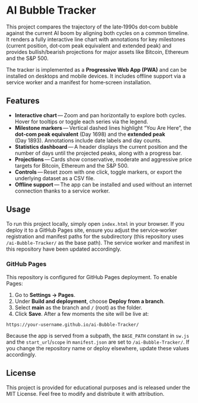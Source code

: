 # AI Bubble Tracker

This project compares the trajectory of the late‑1990s dot‑com bubble against the current AI boom by aligning both cycles on a common timeline.  It renders a fully interactive line chart with annotations for key milestones (current position, dot‑com peak equivalent and extended peak) and provides bullish/bearish projections for major assets like Bitcoin, Ethereum and the S&P 500.

The tracker is implemented as a **Progressive Web App (PWA)** and can be installed on desktops and mobile devices.  It includes offline support via a service worker and a manifest for home‑screen installation.

## Features

- **Interactive chart** — Zoom and pan horizontally to explore both cycles.  Hover for tooltips or toggle each series via the legend.
- **Milestone markers** — Vertical dashed lines highlight “You Are Here”, the **dot‑com peak equivalent** (Day 1698) and the **extended peak** (Day 1893).  Annotations include date labels and day counts.
- **Statistics dashboard** — A header displays the current position and the number of days until the projected peaks, along with a progress bar.
- **Projections** — Cards show conservative, moderate and aggressive price targets for Bitcoin, Ethereum and the S&P 500.
- **Controls** — Reset zoom with one click, toggle markers, or export the underlying dataset as a CSV file.
- **Offline support** — The app can be installed and used without an internet connection thanks to a service worker.

## Usage

To run this project locally, simply open `index.html` in your browser.  If you deploy it to a GitHub Pages site, ensure you adjust the service‑worker registration and manifest paths for the subdirectory (this repository uses `/ai-Bubble-Tracker/` as the base path).  The service worker and manifest in this repository have been updated accordingly.

### GitHub Pages

This repository is configured for GitHub Pages deployment.  To enable Pages:

1. Go to **Settings → Pages**.
2. Under **Build and deployment**, choose **Deploy from a branch**.
3. Select **main** as the branch and `/` (root) as the folder.
4. Click **Save**.  After a few moments the site will be live at:

```
https://your-username.github.io/ai-Bubble-Tracker/
```

Because the app is served from a subpath, the `BASE_PATH` constant in `sw.js` and the `start_url`/`scope` in `manifest.json` are set to `/ai-Bubble-Tracker/`.  If you change the repository name or deploy elsewhere, update these values accordingly.

## License

This project is provided for educational purposes and is released under the MIT License.  Feel free to modify and distribute it with attribution.
